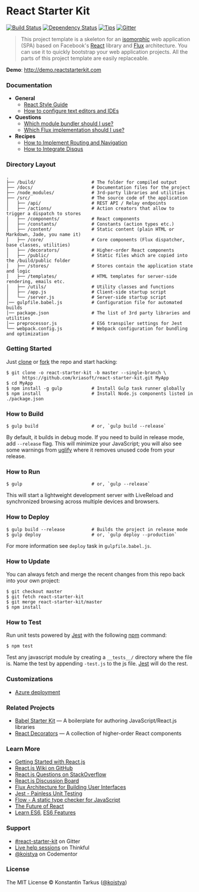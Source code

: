 # React Starter Kit

[![Build Status](http://img.shields.io/travis/kriasoft/react-starter-kit/master.svg?style=flat-square)](http://travis-ci.org/kriasoft/react-starter-kit)
[![Dependency Status](https://david-dm.org/kriasoft/react-starter-kit.svg?style=flat-square)](https://david-dm.org/kriasoft/react-starter-kit)
[![Tips](http://img.shields.io/gratipay/koistya.svg?style=flat-square)](https://gratipay.com/koistya)
[![Gitter](http://img.shields.io/badge/chat_room-%23react--starter--kit-blue.svg?style=flat-square)](https://gitter.im/kriasoft/react-starter-kit)

> This project template is a skeleton for an [isomorphic](http://nerds.airbnb.com/isomorphic-javascript-future-web-apps/)
> web application (SPA) based on Facebook's [React](https://facebook.github.io/react/)
> library and [Flux](http://facebook.github.io/flux/) architecture. You can use
> it to quickly bootstrap your web application projects. All the parts of this
> project template are easily replaceable.

**Demo**: http://demo.reactstarterkit.com

### Documentation

 * **General**
   - [React Style Guide](./docs/react-style-guide.md)
   - [How to configure text editors and IDEs](./docs/how-to-configure-text-editors.md)
 * **Questions**
   - [Which module bundler should I use?](https://github.com/kriasoft/react-starter-kit/issues/3)
   - [Which Flux implementation should I use?](https://github.com/kriasoft/react-starter-kit/issues/22)
 * **Recipes**
   - [How to Implement Routing and Navigation](./docs/recipes/how-to-implement-routing.md)
   - [How to Integrate Disqus](./docs/recipes/how-to-integrate-disqus.md)

### Directory Layout

```
.
├── /build/                     # The folder for compiled output
├── /docs/                      # Documentation files for the project
├── /node_modules/              # 3rd-party libraries and utilities
├── /src/                       # The source code of the application
│   ├── /api/                   # REST API / Relay endpoints
│   ├── /actions/               # Action creators that allow to trigger a dispatch to stores
│   ├── /components/            # React components
│   ├── /constants/             # Constants (action types etc.)
│   ├── /content/               # Static content (plain HTML or Markdown, Jade, you name it)
│   ├── /core/                  # Core components (Flux dispatcher, base classes, utilities)
│   ├── /decorators/            # Higher-order React components
│   ├── /public/                # Static files which are copied into the /build/public folder
│   ├── /stores/                # Stores contain the application state and logic
│   ├── /templates/             # HTML templates for server-side rendering, emails etc.
│   ├── /utils/                 # Utility classes and functions
│   ├── /app.js                 # Client-side startup script
│   └── /server.js              # Server-side startup script
│── gulpfile.babel.js           # Configuration file for automated builds
│── package.json                # The list of 3rd party libraries and utilities
│── preprocessor.js             # ES6 transpiler settings for Jest
└── webpack.config.js           # Webpack configuration for bundling and optimization
```

### Getting Started

Just [clone](github-windows://openRepo/https://github.com/kriasoft/react-starter-kit) or
[fork](https://github.com/kriasoft/react-starter-kit/fork) the repo and start hacking:

```shell
$ git clone -o react-starter-kit -b master --single-branch \
      https://github.com/kriasoft/react-starter-kit.git MyApp
$ cd MyApp
$ npm install -g gulp           # Install Gulp task runner globally
$ npm install                   # Install Node.js components listed in ./package.json
```

### How to Build

```shell
$ gulp build                    # or, `gulp build --release`
```

By default, it builds in debug mode. If you need to build in release mode, add
`--release` flag.  This will minimize your JavaScript; you will also see some warnings from
[uglify](https://github.com/mishoo/UglifyJS) where it removes unused code from your release.

### How to Run

```shell
$ gulp                          # or, `gulp --release`
```

This will start a lightweight development server with LiveReload and
synchronized browsing across multiple devices and browsers.

### How to Deploy

```shell
$ gulp build --release          # Builds the project in release mode
$ gulp deploy                   # or, `gulp deploy --production`
```

For more information see `deploy` task in `gulpfile.babel.js`.

### How to Update

You can always fetch and merge the recent changes from this repo back into
your own project:

```shell
$ git checkout master
$ git fetch react-starter-kit
$ git merge react-starter-kit/master
$ npm install
```

### How to Test

Run unit tests powered by [Jest](https://facebook.github.io/jest/) with the following
[npm](https://www.npmjs.org/doc/misc/npm-scripts.html) command:

```shell
$ npm test
```

Test any javascript module by creating a `__tests__/` directory where
the file is. Name the test by appending `-test.js` to the js file.
[Jest](https://facebook.github.io/jest/) will do the rest.

### Customizations

 * [Azure deployment](https://github.com/kriasoft/react-starter-kit/pull/106)

### Related Projects

 * [Babel Starter Kit](https://github.com/kriasoft/babel-starter-starter) — A boilerplate for authoring JavaScript/React.js libraries
 * [React Decorators](https://github.com/kriasoft/react-decorators) — A collection of higher-order React components

### Learn More

 * [Getting Started with React.js](http://facebook.github.io/react/)
 * [React.js Wiki on GitHub](https://github.com/facebook/react/wiki)
 * [React.js Questions on StackOverflow](http://stackoverflow.com/questions/tagged/reactjs)
 * [React.js Discussion Board](https://discuss.reactjs.org/)
 * [Flux Architecture for Building User Interfaces](http://facebook.github.io/flux/)
 * [Jest - Painless Unit Testing](http://facebook.github.io/jest/)
 * [Flow - A static type checker for JavaScript](http://flowtype.org/)
 * [The Future of React](https://github.com/reactjs/react-future)
 * [Learn ES6](https://babeljs.io/docs/learn-es6/), [ES6 Features](https://github.com/lukehoban/es6features#readme)

### Support

 * [#react-starter-kit](https://gitter.im/kriasoft/react-starter-kit) on Gitter
 * [Live help sessions](http://start.thinkful.com/react/?utm_source=github&utm_medium=badge&utm_campaign=react-starter-kit) on Thinkful
 * [@koistya](https://www.codementor.io/koistya) on Codementor

### License

The MIT License © Konstantin Tarkus ([@koistya](https://twitter.com/koistya))
